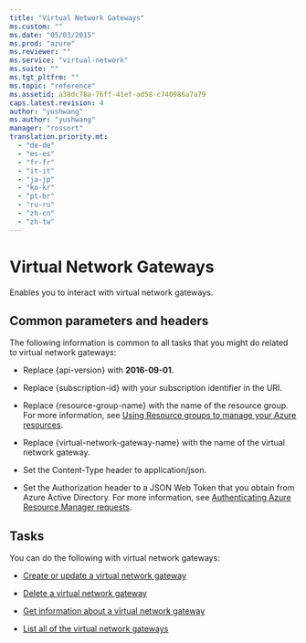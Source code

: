 ```yaml
---
title: "Virtual Network Gateways"
ms.custom: ""
ms.date: "05/03/2015"
ms.prod: "azure"
ms.reviewer: ""
ms.service: "virtual-network"
ms.suite: ""
ms.tgt_pltfrm: ""
ms.topic: "reference"
ms.assetid: a38dc78a-76ff-41ef-ad58-c740986a7a79
caps.latest.revision: 4
author: "yushwang"
ms.author: "yushwang"
manager: "rossort"
translation.priority.mt: 
  - "de-de"
  - "es-es"
  - "fr-fr"
  - "it-it"
  - "ja-jp"
  - "ko-kr"
  - "pt-br"
  - "ru-ru"
  - "zh-cn"
  - "zh-tw"
---
```

# Virtual Network Gateways
Enables you to interact with virtual network gateways.  
  
## Common parameters and headers  
 The following information is common to all tasks that you might do related to virtual network gateways:  
  
-   Replace {api-version} with **2016-09-01**.  
  
-   Replace {subscription-id} with your subscription identifier in the URI.  
  
-   Replace {resource-group-name} with the name of the resource group. For more information, see [Using Resource groups to manage your Azure resources](http://azure.microsoft.com/en-us/documentation/articles/azure-preview-portal-using-resource-groups/).  
  
-   Replace {virtual-network-gateway-name} with the name of the virtual network gateway.  
  
-   Set the Content-Type header to application/json.  
  
-   Set the Authorization header to a JSON Web Token that you obtain from Azure Active Directory. For more information, see [Authenticating Azure Resource Manager requests](../../index.md).  
  
## Tasks  
 You can do the following with virtual network gateways:  
  
-   [Create or update a virtual network gateway](create-or-update-a-virtual-network-gateway.md)  
  
-   [Delete a virtual network gateway](delete-a-virtual-network-gateway.md)  
  
-   [Get information about a virtual network gateway](get-information-about-a-virtual-network-gateway.md)  
  
-   [List all of the virtual network gateways](list-all-of-the-virtual-network-gateways.md)
